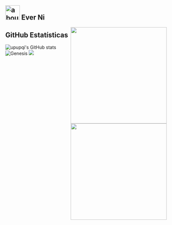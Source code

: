 ## <img width="45" alt="about" src="https://raw.github.com/elizarov/elizarov/master/about.png"> Ever Ni

<img align="right" width="300" src="https://s2.loli.net/2022/01/17/esUDIrbXJ7h5tpL.gif" />
<img align="right" width="300" src="https://s2.loli.net/2022/01/17/esUDIrbXJ7h5tpL.gif" />

## **GitHub Estatísticas**

![upupqi's GitHub stats](https://github-readme-stats.vercel.app/api?username=upupqi&theme=radical&show_icons=true) ![Genesis](https://github-readme-stats.vercel.app/api/top-langs/?username=upupqi&hide=html,javascript&layout=compact&theme=radical)
![](https://github-profile-summary-cards.vercel.app/api/cards/profile-details?username=upupqi&theme=monokai)

